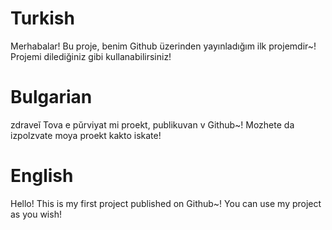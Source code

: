 
# Turkish
Merhabalar! Bu proje, benim Github üzerinden yayınladığım ilk projemdir~! Projemi dilediğiniz gibi kullanabilirsiniz!

# Bulgarian
zdraveĭ Tova e pŭrviyat mi proekt, publikuvan v Github~! Mozhete da izpolzvate moya proekt kakto iskate!

# English
Hello! This is my first project published on Github~! You can use my project as you wish!
